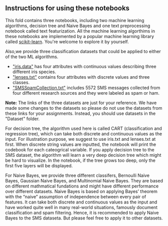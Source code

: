 ## Instructions for using these notebooks ##

This fold contains three notebooks, including two machine learning algorithms, decision tree and Naive Bayes and one text preprocessing notebook called text featurization. All the machine learning algorthims in these notebooks are implemented by a popular machine learning library called [scikit-learn](http://scikit-learn.org/stable/). You're welcome to explore it by yourself.

Also,we provide three classification datasets that could be applied to either of the two ML algorithms. 
* ["iris.data"](https://archive.ics.uci.edu/ml/datasets/iris) has four attributes with continuous values describing three different iris species.
* ["lenses.txt"](https://archive.ics.uci.edu/ml/datasets/lenses) contains four attributes with discrete values and three classes.
* ["SMSSpamCollection.txt"](https://archive.ics.uci.edu/ml/datasets/sms+spam+collection) includes 5572 SMS messages collected from four different research sources and they were labeled as spam or ham. 

**Note:** The links of the three datasets are just for your reference. We have made some changes to the datasets so please do not use the datasets from these links for your assignments. Instead, you should use datasets in the "Dataset" folder.

For decision tree, the algorithm used here is called CART (classification and regression tree), which can take both discrete and continuous values as the input. For illustration purpose, we suggest to use iris.txt and lenses.txt at first. When discrete string values are inputted, the notebook will print the codebook for each cateogrical variable. If you apply decision tree to the SMS dataset, the algorithm will learn a very deep decision tree which might be hard to visualize. In the notebook, if the tree grows too deep, only the first five layers will be displayed.

For Naive Bayes, we provide three different classifers, Bernoulli Naive Bayes, Gaussian Naive Bayes, and Multinomial Naive Bayes. They are based on different mathmatical fundations and might have different performance over different datasets.  Naive Bayes is based on applying Bayes’ theorem with the “naive” assumption of independence between every pair of features. It can take both discrete and continuous values as the input and have worked quite well in many real-world situations, famously document classification and spam filtering. Hence, it is recommended to apply Naive Bayes to the SMS dataseta. But please feel free to apply it to other datasets. 
